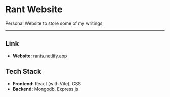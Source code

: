 # Rant Website

Personal Website to store some of my writings

---

## Link

- **Website:** [rants.netlify.app](https://rants.netlify.app/)

## Tech Stack

- **Frontend:** React (with Vite), CSS
- **Backend:** Mongodb, Express.js

